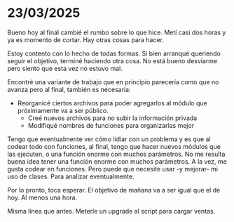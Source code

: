 # 23/03/2025

Bueno hoy al final cambié el rumbo sobre lo que hice. Metí casi dos horas y ya es momento de cortar. Hay otras cosas para hacer.

Estoy contento con lo hecho de todas formas. Si bien arranqué queriendo seguir el objetivo, terminé haciendo otra cosa. No está bueno desviarme pero siento que esta vez no estuvo mal.

Encontré una variante de trabajo que en principio parecería como que no avanza pero al final, también es necesaria:

- Reorganicé ciertos archivos para poder agregarlos al módulo que próximamente va a ser público.
  - Creé nuevos archivos para no subir la información privada
  - Modifiqué nombres de funciones para organizarlas mejor

Tengo que eventualmente ver cómo lidiar con un problema y es que al codear todo con funciones, al final, tengo que hacer nuevos módulos que las ejecuten, o una función enorme con muchos parámetros.
No me resulta buena idea tener una función enorme con muchos parámetros. A la vez, me gusta codear en funciones. Pero puede que necesite usar -y mejorar- mi uso de clases. Para analizar eventualmente.

Por lo pronto, toca esperar. El objetivo de mañana va a ser igual que el de hoy. Al menos una hora.

Misma línea que antes. Meterle un upgrade al script para cargar ventas.
